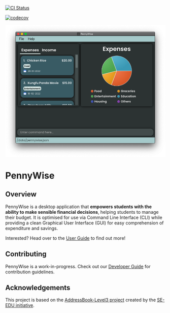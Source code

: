 [![CI Status](https://github.com/AY2223S1-CS2103T-W17-2/tp/actions/workflows/gradle.yml/badge.svg)](https://github.com/AY2223S1-CS2103T-W17-2/tp/actions/workflows/gradle.yml)

[![codecov](https://codecov.io/gh/AY2223S1-CS2103T-W17-2/tp/branch/master/graph/badge.svg?token=A2FU6P932B)](https://codecov.io/gh/AY2223S1-CS2103T-W17-2/tp)

![Ui](docs/images/Ui.png)

# PennyWise

## Overview

PennyWise is a desktop application that **empowers students with the ability to make sensible financial decisions**, helping students to manage their budget.
It is optimised for use via Command Line Interface (CLI) while providing a clean Graphical User Interface (GUI) for easy comprehension of expenditure and savings.

Interested? Head over to the [User Guide](https://ay2223s1-cs2103t-w17-2.github.io/tp/UserGuide.html) to find out more!

## Contributing

PennyWise is a work-in-progress. Check out our [Developer Guide](https://ay2223s1-cs2103t-w17-2.github.io/tp/DeveloperGuide.html) for contribution guidelines.

## Acknowledgements

This project is based on the [AddressBook-Level3 project](https://github.com/se-edu/addressbook-level3) created by the [SE-EDU initiative](https://se-education.org).
